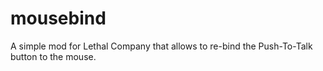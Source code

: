 # mousebind
A simple mod for Lethal Company that allows to re-bind the Push-To-Talk button to the mouse.
